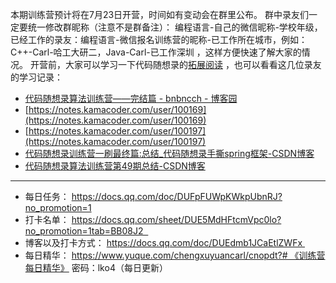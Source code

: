 本期训练营预计将在7月23日开营，时间如有变动会在群里公布。 群中录友们一定要统一修改群昵称（注意不是群备注）： 编程语言-自己的微信昵称-学校年级，已经工作的录友：编程语言-微信报名训练营的昵称-已工作所在城市，例如： C++-Carl-哈工大研二，Java-Carl-已工作深圳 ，这样方便快速了解大家的情况。 开营前，大家可以学习一下代码随想录的[拓展阅读](https://www.programmercarl.com/%E5%89%8D%E5%BA%8F/%E6%97%B6%E9%97%B4%E5%A4%8D%E6%9D%82%E5%BA%A6.html) ，也可以看看这几位录友的学习记录：

- [代码随想录算法训练营——完结篇 - bnbncch - 博客园](https://www.cnblogs.com/bnbncch/p/18799735)
-  [https://notes.kamacoder.com/user/100169](https://notes.kamacoder.com/user/100169) 
- [https://notes.kamacoder.com/user/100197](https://notes.kamacoder.com/user/100197) 
- [代码随想录训练营一刷最终篇:总结_代码随想录手撕spring框架-CSDN博客](https://blog.csdn.net/chengooooooo/article/details/145400452) 
- [代码随想录算法训练营第49期总结-CSDN博客](https://blog.csdn.net/tancxiaohei23/article/details/144868564)

---

-   每日任务： https://docs.qq.com/doc/DUFpFUWpKWkpUbnRJ?no_promotion=1 
-   打卡名单： https://docs.qq.com/sheet/DUE5MdHFtcmVpc0lo?no_promotion=1tab=BB08J2  
-   博客以及打卡方式： https://docs.qq.com/doc/DUEdmb1JCaEtlZWFx 
-   每日精华： https://www.yuque.com/chengxuyuancarl/cnopdt?# 《训练营每日精华》 密码：lko4（每日更新）